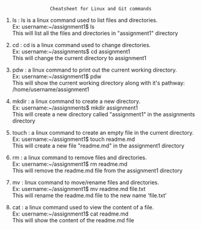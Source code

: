                      Cheatsheet for Linux and Git commands  
1. ls : ls is a linux command used to list files and directories.  
Ex: username:~/assignment1$ ls  
This will list all the files and directories in "assignment1" directory  

2. cd : cd is a linux command used to change directories.  
Ex: username:~/assignments$ cd assignment1  
This will change the current directory to assignment1  

3. pdw : a linux command to print out the current working directory.  
Ex: username:~/assignment1$ pdw  
This will show the current working  directory along with it's pathway: /home/username/assignment1  

4. mkdir : a linux command to create a new directory.  
Ex:  username:~/assignments$ mkdir assignment1  
This will create a new directory called "assignment1" in the assignments directory  

5. touch : a linux command to create an empty file in the current directory.  
Ex:  username:~/assignment1$ touch readme.md  
This will create a new file "readme.md" in the assignment1 directory  

6. rm : a linux command to remove files and directories.  
Ex:  username:~/assignment1$ rm readme.md  
This will remove the readme.md file from the assignment1 directory  

7. mv : linux command to move/rename files and directories.  
Ex:   username:~/assignment1$ mv readme.md file.txt  
This will rename the readme.md file to the new name 'file.txt'  

8. cat : a linux command used to view the content of a file.  
Ex:  username:~/assignment1$ cat readme.md  
This will show the content of the readme.md file

